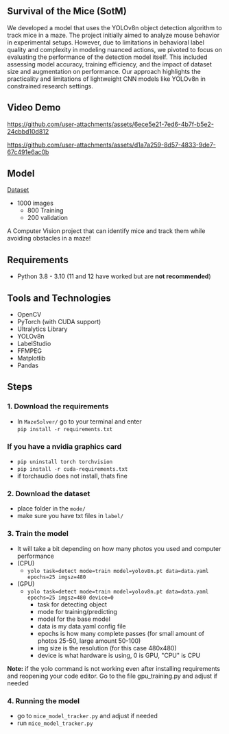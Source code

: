 ## Survival of the Mice (SotM)

We developed a model that uses the YOLOv8n object detection algorithm to track mice in a maze. The project initially aimed to analyze mouse behavior in experimental setups. However, due to limitations in behavioral label quality and complexity in modeling nuanced actions, we pivoted to focus on evaluating the performance of the detection model itself. This included assessing model accuracy, training efficiency, and the impact of dataset size and augmentation on performance. Our approach highlights the practicality and limitations of lightweight CNN models like YOLOv8n in constrained research settings.
## Video Demo

https://github.com/user-attachments/assets/6ece5e21-7ed6-4b7f-b5e2-24cbbd10d812

https://github.com/user-attachments/assets/d1a7a259-8d57-4833-9de7-67c491e6ac0b

## Model
[Dataset](https://www.dropbox.com/scl/fo/wd9gvzql5w8d2kxg38gi2/AF5AMotHkhLMNTQ9eVyNRPo?rlkey=q89nz18d0w3cstpk6w4dvrlb2&st=jrgtff8m&dl=0)

- 1000 images 
  - 800 Training
  - 200 validation

A Computer Vision project that can identify mice and track them while avoiding obstacles in a maze!

## Requirements
- Python 3.8 - 3.10
  (11 and 12 have worked but are **not recommended**)

## Tools and Technologies
- OpenCV
- PyTorch (with CUDA support)
- Ultralytics Library
- YOLOv8n
- LabelStudio
- FFMPEG
- Matplotlib
- Pandas

## Steps

### 1. Download the requirements

- In `MazeSolver/` go to your terminal and enter  
`pip install -r requirements.txt`

### If you have a nvidia graphics card
- `pip uninstall torch torchvision`
- `pip install -r cuda-requirements.txt`
- if torchaudio does not install, thats fine

### 2. Download the dataset
- place folder in the `mode/`
- make sure you have txt files in `label/`

### 3. Train the model
- It will take a bit depending on how many photos you used and computer performance
- (CPU)
  - `yolo task=detect mode=train model=yolov8n.pt data=data.yaml epochs=25 imgsz=480`
- (GPU)
  - `yolo task=detect mode=train model=yolov8n.pt data=data.yaml epochs=25 imgsz=480 device=0`
    - task for detecting object
    - mode for training/predicting
    - model for the base model
    - data is my data.yaml config file
    - epochs is how many complete passes (for small amount of photos 25-50, large amount 50-100)
    - img size is the resolution (for this case 480x480)
    - device is what hardware is using, 0 is GPU, "CPU" is CPU

**Note:** if the yolo command is not working even after installing requirements and reopening your code editor. Go to the file gpu_training.py and adjust if needed

### 4. Running the model
- go to `mice_model_tracker.py` and adjust if needed
- run `mice_model_tracker.py`
